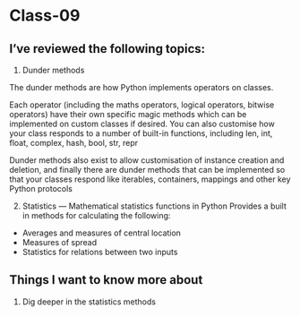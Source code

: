 # Class-09
## I’ve reviewed the following topics:

1. Dunder methods

The dunder methods are how Python implements operators on classes.

Each operator (including the maths operators, logical operators, bitwise operators) have their own specific magic methods which can be implemented on custom classes if desired. You can also customise how your class responds to a number of built-in functions, including len, int, float, complex, hash, bool, str, repr

Dunder methods also exist to allow customisation of instance creation and deletion, and finally there are dunder methods that can be implemented so that your classes respond like iterables, containers, mappings and other key Python protocols

2. Statistics — Mathematical statistics functions in Python
Provides a built in methods for calculating the following:

- Averages and measures of central location
- Measures of spread
- Statistics for relations between two inputs



## Things I want to know more about
1. Dig deeper in the statistics methods